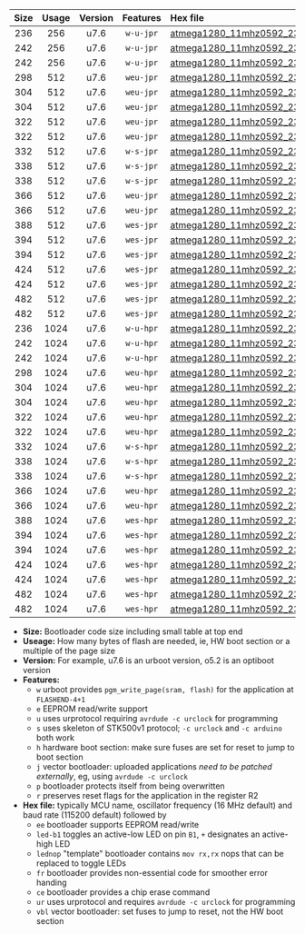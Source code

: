 |Size|Usage|Version|Features|Hex file|
|:-:|:-:|:-:|:-:|:--|
|236|256|u7.6|`w-u-jpr`|[atmega1280_11mhz0592_230400bps_ur_vbl.hex](https://raw.githubusercontent.com/stefanrueger/urboot/main//atmega1280_11mhz0592_230400bps_ur_vbl.hex)|
|242|256|u7.6|`w-u-jpr`|[atmega1280_11mhz0592_230400bps_led+b7_ur_vbl.hex](https://raw.githubusercontent.com/stefanrueger/urboot/main//atmega1280_11mhz0592_230400bps_led+b7_ur_vbl.hex)|
|242|256|u7.6|`w-u-jpr`|[atmega1280_11mhz0592_230400bps_lednop_ur_vbl.hex](https://raw.githubusercontent.com/stefanrueger/urboot/main//atmega1280_11mhz0592_230400bps_lednop_ur_vbl.hex)|
|298|512|u7.6|`weu-jpr`|[atmega1280_11mhz0592_230400bps_ee_ur_vbl.hex](https://raw.githubusercontent.com/stefanrueger/urboot/main//atmega1280_11mhz0592_230400bps_ee_ur_vbl.hex)|
|304|512|u7.6|`weu-jpr`|[atmega1280_11mhz0592_230400bps_ee_led+b7_ur_vbl.hex](https://raw.githubusercontent.com/stefanrueger/urboot/main//atmega1280_11mhz0592_230400bps_ee_led+b7_ur_vbl.hex)|
|304|512|u7.6|`weu-jpr`|[atmega1280_11mhz0592_230400bps_ee_lednop_ur_vbl.hex](https://raw.githubusercontent.com/stefanrueger/urboot/main//atmega1280_11mhz0592_230400bps_ee_lednop_ur_vbl.hex)|
|322|512|u7.6|`weu-jpr`|[atmega1280_11mhz0592_230400bps_ee_led+b7_fr_ur_vbl.hex](https://raw.githubusercontent.com/stefanrueger/urboot/main//atmega1280_11mhz0592_230400bps_ee_led+b7_fr_ur_vbl.hex)|
|322|512|u7.6|`weu-jpr`|[atmega1280_11mhz0592_230400bps_ee_lednop_fr_ur_vbl.hex](https://raw.githubusercontent.com/stefanrueger/urboot/main//atmega1280_11mhz0592_230400bps_ee_lednop_fr_ur_vbl.hex)|
|332|512|u7.6|`w-s-jpr`|[atmega1280_11mhz0592_230400bps_vbl.hex](https://raw.githubusercontent.com/stefanrueger/urboot/main//atmega1280_11mhz0592_230400bps_vbl.hex)|
|338|512|u7.6|`w-s-jpr`|[atmega1280_11mhz0592_230400bps_led+b7_vbl.hex](https://raw.githubusercontent.com/stefanrueger/urboot/main//atmega1280_11mhz0592_230400bps_led+b7_vbl.hex)|
|338|512|u7.6|`w-s-jpr`|[atmega1280_11mhz0592_230400bps_lednop_vbl.hex](https://raw.githubusercontent.com/stefanrueger/urboot/main//atmega1280_11mhz0592_230400bps_lednop_vbl.hex)|
|366|512|u7.6|`weu-jpr`|[atmega1280_11mhz0592_230400bps_ee_led+b7_fr_ce_ur_vbl.hex](https://raw.githubusercontent.com/stefanrueger/urboot/main//atmega1280_11mhz0592_230400bps_ee_led+b7_fr_ce_ur_vbl.hex)|
|366|512|u7.6|`weu-jpr`|[atmega1280_11mhz0592_230400bps_ee_lednop_fr_ce_ur_vbl.hex](https://raw.githubusercontent.com/stefanrueger/urboot/main//atmega1280_11mhz0592_230400bps_ee_lednop_fr_ce_ur_vbl.hex)|
|388|512|u7.6|`wes-jpr`|[atmega1280_11mhz0592_230400bps_ee_vbl.hex](https://raw.githubusercontent.com/stefanrueger/urboot/main//atmega1280_11mhz0592_230400bps_ee_vbl.hex)|
|394|512|u7.6|`wes-jpr`|[atmega1280_11mhz0592_230400bps_ee_led+b7_vbl.hex](https://raw.githubusercontent.com/stefanrueger/urboot/main//atmega1280_11mhz0592_230400bps_ee_led+b7_vbl.hex)|
|394|512|u7.6|`wes-jpr`|[atmega1280_11mhz0592_230400bps_ee_lednop_vbl.hex](https://raw.githubusercontent.com/stefanrueger/urboot/main//atmega1280_11mhz0592_230400bps_ee_lednop_vbl.hex)|
|424|512|u7.6|`wes-jpr`|[atmega1280_11mhz0592_230400bps_ee_led+b7_fr_vbl.hex](https://raw.githubusercontent.com/stefanrueger/urboot/main//atmega1280_11mhz0592_230400bps_ee_led+b7_fr_vbl.hex)|
|424|512|u7.6|`wes-jpr`|[atmega1280_11mhz0592_230400bps_ee_lednop_fr_vbl.hex](https://raw.githubusercontent.com/stefanrueger/urboot/main//atmega1280_11mhz0592_230400bps_ee_lednop_fr_vbl.hex)|
|482|512|u7.6|`wes-jpr`|[atmega1280_11mhz0592_230400bps_ee_led+b7_fr_ce_vbl.hex](https://raw.githubusercontent.com/stefanrueger/urboot/main//atmega1280_11mhz0592_230400bps_ee_led+b7_fr_ce_vbl.hex)|
|482|512|u7.6|`wes-jpr`|[atmega1280_11mhz0592_230400bps_ee_lednop_fr_ce_vbl.hex](https://raw.githubusercontent.com/stefanrueger/urboot/main//atmega1280_11mhz0592_230400bps_ee_lednop_fr_ce_vbl.hex)|
|236|1024|u7.6|`w-u-hpr`|[atmega1280_11mhz0592_230400bps_ur.hex](https://raw.githubusercontent.com/stefanrueger/urboot/main//atmega1280_11mhz0592_230400bps_ur.hex)|
|242|1024|u7.6|`w-u-hpr`|[atmega1280_11mhz0592_230400bps_led+b7_ur.hex](https://raw.githubusercontent.com/stefanrueger/urboot/main//atmega1280_11mhz0592_230400bps_led+b7_ur.hex)|
|242|1024|u7.6|`w-u-hpr`|[atmega1280_11mhz0592_230400bps_lednop_ur.hex](https://raw.githubusercontent.com/stefanrueger/urboot/main//atmega1280_11mhz0592_230400bps_lednop_ur.hex)|
|298|1024|u7.6|`weu-hpr`|[atmega1280_11mhz0592_230400bps_ee_ur.hex](https://raw.githubusercontent.com/stefanrueger/urboot/main//atmega1280_11mhz0592_230400bps_ee_ur.hex)|
|304|1024|u7.6|`weu-hpr`|[atmega1280_11mhz0592_230400bps_ee_led+b7_ur.hex](https://raw.githubusercontent.com/stefanrueger/urboot/main//atmega1280_11mhz0592_230400bps_ee_led+b7_ur.hex)|
|304|1024|u7.6|`weu-hpr`|[atmega1280_11mhz0592_230400bps_ee_lednop_ur.hex](https://raw.githubusercontent.com/stefanrueger/urboot/main//atmega1280_11mhz0592_230400bps_ee_lednop_ur.hex)|
|322|1024|u7.6|`weu-hpr`|[atmega1280_11mhz0592_230400bps_ee_led+b7_fr_ur.hex](https://raw.githubusercontent.com/stefanrueger/urboot/main//atmega1280_11mhz0592_230400bps_ee_led+b7_fr_ur.hex)|
|322|1024|u7.6|`weu-hpr`|[atmega1280_11mhz0592_230400bps_ee_lednop_fr_ur.hex](https://raw.githubusercontent.com/stefanrueger/urboot/main//atmega1280_11mhz0592_230400bps_ee_lednop_fr_ur.hex)|
|332|1024|u7.6|`w-s-hpr`|[atmega1280_11mhz0592_230400bps.hex](https://raw.githubusercontent.com/stefanrueger/urboot/main//atmega1280_11mhz0592_230400bps.hex)|
|338|1024|u7.6|`w-s-hpr`|[atmega1280_11mhz0592_230400bps_led+b7.hex](https://raw.githubusercontent.com/stefanrueger/urboot/main//atmega1280_11mhz0592_230400bps_led+b7.hex)|
|338|1024|u7.6|`w-s-hpr`|[atmega1280_11mhz0592_230400bps_lednop.hex](https://raw.githubusercontent.com/stefanrueger/urboot/main//atmega1280_11mhz0592_230400bps_lednop.hex)|
|366|1024|u7.6|`weu-hpr`|[atmega1280_11mhz0592_230400bps_ee_led+b7_fr_ce_ur.hex](https://raw.githubusercontent.com/stefanrueger/urboot/main//atmega1280_11mhz0592_230400bps_ee_led+b7_fr_ce_ur.hex)|
|366|1024|u7.6|`weu-hpr`|[atmega1280_11mhz0592_230400bps_ee_lednop_fr_ce_ur.hex](https://raw.githubusercontent.com/stefanrueger/urboot/main//atmega1280_11mhz0592_230400bps_ee_lednop_fr_ce_ur.hex)|
|388|1024|u7.6|`wes-hpr`|[atmega1280_11mhz0592_230400bps_ee.hex](https://raw.githubusercontent.com/stefanrueger/urboot/main//atmega1280_11mhz0592_230400bps_ee.hex)|
|394|1024|u7.6|`wes-hpr`|[atmega1280_11mhz0592_230400bps_ee_led+b7.hex](https://raw.githubusercontent.com/stefanrueger/urboot/main//atmega1280_11mhz0592_230400bps_ee_led+b7.hex)|
|394|1024|u7.6|`wes-hpr`|[atmega1280_11mhz0592_230400bps_ee_lednop.hex](https://raw.githubusercontent.com/stefanrueger/urboot/main//atmega1280_11mhz0592_230400bps_ee_lednop.hex)|
|424|1024|u7.6|`wes-hpr`|[atmega1280_11mhz0592_230400bps_ee_led+b7_fr.hex](https://raw.githubusercontent.com/stefanrueger/urboot/main//atmega1280_11mhz0592_230400bps_ee_led+b7_fr.hex)|
|424|1024|u7.6|`wes-hpr`|[atmega1280_11mhz0592_230400bps_ee_lednop_fr.hex](https://raw.githubusercontent.com/stefanrueger/urboot/main//atmega1280_11mhz0592_230400bps_ee_lednop_fr.hex)|
|482|1024|u7.6|`wes-hpr`|[atmega1280_11mhz0592_230400bps_ee_led+b7_fr_ce.hex](https://raw.githubusercontent.com/stefanrueger/urboot/main//atmega1280_11mhz0592_230400bps_ee_led+b7_fr_ce.hex)|
|482|1024|u7.6|`wes-hpr`|[atmega1280_11mhz0592_230400bps_ee_lednop_fr_ce.hex](https://raw.githubusercontent.com/stefanrueger/urboot/main//atmega1280_11mhz0592_230400bps_ee_lednop_fr_ce.hex)|

- **Size:** Bootloader code size including small table at top end
- **Useage:** How many bytes of flash are needed, ie, HW boot section or a multiple of the page size
- **Version:** For example, u7.6 is an urboot version, o5.2 is an optiboot version
- **Features:**
  + `w` urboot provides `pgm_write_page(sram, flash)` for the application at `FLASHEND-4+1`
  + `e` EEPROM read/write support
  + `u` uses urprotocol requiring `avrdude -c urclock` for programming
  + `s` uses skeleton of STK500v1 protocol; `-c urclock` and `-c arduino` both work
  + `h` hardware boot section: make sure fuses are set for reset to jump to boot section
  + `j` vector bootloader: uploaded applications *need to be patched externally*, eg, using `avrdude -c urclock`
  + `p` bootloader protects itself from being overwritten
  + `r` preserves reset flags for the application in the register R2
- **Hex file:** typically MCU name, oscillator frequency (16 MHz default) and baud rate (115200 default) followed by
  + `ee` bootloader supports EEPROM read/write
  + `led-b1` toggles an active-low LED on pin `B1`, `+` designates an active-high LED
  + `lednop` "template" bootloader contains `mov rx,rx` nops that can be replaced to toggle LEDs
  + `fr` bootloader provides non-essential code for smoother error handing
  + `ce` bootloader provides a chip erase command
  + `ur` uses urprotocol and requires `avrdude -c urclock` for programming
  + `vbl` vector bootloader: set fuses to jump to reset, not the HW boot section
